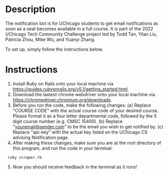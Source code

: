 # Description
The notification bot is for UChicago students to get email notifications as soon as a seat becomes available in a full course. It is part of the 2022 UChicago Tech Community Challenge project led by Todd Tan, Yilan Liu, Patricia Zhou, Mike Wu, and Yuanyi Zhang.

To set up, simply follow the instructions below.

# Instructions 
1. Install Ruby on Rails onto your local machine via https://guides.rubyonrails.org/v5.1/getting_started.html.
2. Download the lastest chrome webdriver onto your local machine via https://chromedriver.chromium.org/downloads.
3. Before you run the code, make the following changes: (a) Replace "COURSE CODE" with the actual course code of your desired course. Please format it as a four letter departmental code, followed by the 5 digit course number (e.g. CMSC 15400). (b) Replace "youremail@sender.com" to be the email you wish to get notified by. (c) Replace "api-key" with the actual key listed on the UChicago CS advising Notification page. 
4. After making these changes, make sure you are at the root directory of this program, and run the code in your terminal:
```
 ruby scraper.rb
``` 
5. Now you should receive feedback in the terminal as it runs!
